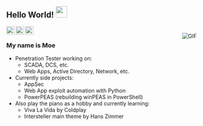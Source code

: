 ## Hello World! <img src="https://raw.githubusercontent.com/iampavangandhi/iampavangandhi/master/gifs/Hi.gif" width="30px"></h2>

<a href="https://twitter.com/H4shByte">
  <img align="left" alt="Ajay's Twitter" width="22px" src="https://cdn.jsdelivr.net/npm/simple-icons@v3/icons/twitter.svg" />
</a>
<a href="https://www.linkedin.com/in/moe-c/">
  <img align="left" alt="Ajay's Linkdein" width="22px" src="https://cdn.jsdelivr.net/npm/simple-icons@v3/icons/linkedin.svg" />
</a>
<a href="https://github.com/H4shByte">
  <img align="left" alt="Ajay's Github" width="22px" src="https://cdn.jsdelivr.net/npm/simple-icons@v3/icons/github.svg" />
</a>
<br />
<img align="right" alt="GIF" src="https://media4.giphy.com/media/o0vwzuFwCGAFO/giphy.gif?cid=ecf05e47exbinf3jm99hojs0goqjoqg0wqrjnk3tgg6mikzr&rid=giphy.gif&ct=g" />

### My name is Moe
- Penetration Tester working on:
  - SCADA, DCS, etc.
  - Web Apps, Active Directory, Network, etc.
- Currently side projects:
  - AppSec
  - Web App exploit automation with Python
  - PowerPEAS (rebuilding winPEAS in PowerShell)
- Also play the piano as a hobby and currently learning:
  - Viva La Vida by Coldplay
  - Intersteller main theme by Hans Zimmer
